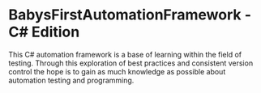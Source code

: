 # BabysFirstAutomationFramework - C# Edition

This C# automation framework is a base of learning within the field of testing. Through this exploration of best practices and consistent version control the hope is to gain as much knowledge as possible about automation testing and programming.
